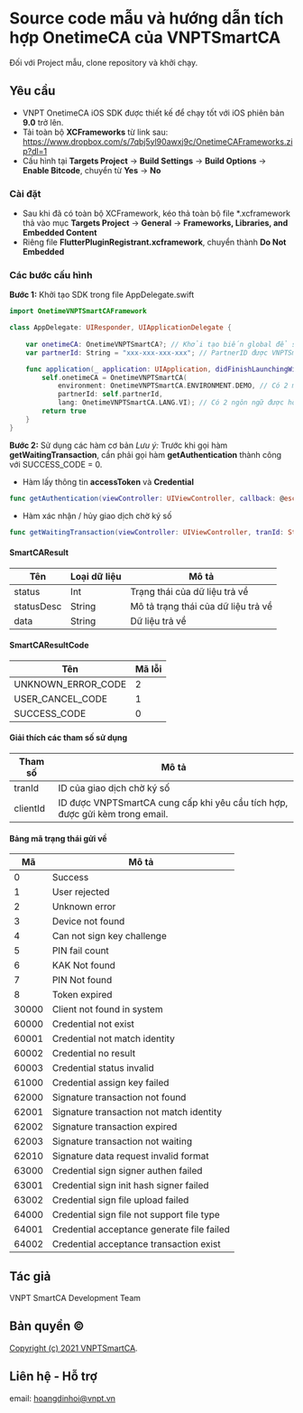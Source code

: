 # Source code mẫu và hướng dẫn tích hợp OnetimeCA của VNPTSmartCA

Đối với Project mẫu, clone repository và khởi chạy.

## Yêu cầu

- VNPT OnetimeCA iOS SDK được thiết kế để chạy tốt với iOS phiên bản **9.0** trở lên.
- Tải toàn bộ **XCFrameworks** từ link sau: <https://www.dropbox.com/s/7qbj5yl90awxj9c/OnetimeCAFrameworks.zip?dl=1>
- Cấu hình tại **Targets Project** -> **Build Settings** -> **Build Options** -> **Enable Bitcode**, chuyển từ **Yes** -> **No**

### Cài đặt

- Sau khi đã có toàn bộ XCFramework, kéo thả toàn bộ file *.xcframework thả vào mục **Targets Project** -> **General** -> **Frameworks, Libraries, and Embedded Content**
- Riêng file **FlutterPluginRegistrant.xcframework**, chuyển thành **Do Not Embedded**

### Các bước cấu hình

**Bước 1:** Khởi tạo SDK trong file AppDelegate.swift

```swift
import OnetimeVNPTSmartCAFramework

class AppDelegate: UIResponder, UIApplicationDelegate {
    
    var onetimeCA: OnetimeVNPTSmartCA?; // Khởi tạo biến global để sử dụng ở những file khác trong Project.
    var partnerId: String = "xxx-xxx-xxx-xxx"; // PartnerID được VNPTSmartCA cung cấp khi yêu cầu tích hợp.

    func application(_ application: UIApplication, didFinishLaunchingWithOptions launchOptions: [UIApplication.LaunchOptionsKey: Any]?) -> Bool {
        self.onetimeCA = OnetimeVNPTSmartCA(
            environment: OnetimeVNPTSmartCA.ENVIRONMENT.DEMO, // Có 2 môi trường được cung cấp đó là DEMO và PRODUCTION.
            partnerId: self.partnerId,
            lang: OnetimeVNPTSmartCA.LANG.VI); // Có 2 ngôn ngữ được hỗ trợ đó là: VI: Tiếng Việt và EN: Tiếng Anh.
        return true
    }
}
```

**Bước 2:** Sử dụng các hàm cơ bản
*Lưu ý:* Trước khi gọi hàm **getWaitingTransaction**, cần phải gọi hàm **getAuthentication** thành công với SUCCESS_CODE = 0.

- Hàm lấy thông tin **accessToken** và **Credential**

```swift
func getAuthentication(viewController: UIViewController, callback: @escaping (SmartCAResult) -> Void) -> Void
```

- Hàm xác nhận / hủy giao dịch chờ ký số

```swift
func getWaitingTransaction(viewController: UIViewController, tranId: String, callback: @escaping (SmartCAResult) -> Void) -> Void
```

#### SmartCAResult

| Tên        | Loại dữ liệu | Mô tả                               |
|------------|--------------|-------------------------------------|
| status     | Int          | Trạng thái của dữ liệu trả về       |
| statusDesc | String       | Mô tả trạng thái của dữ liệu trả về |
| data       | String       | Dữ liệu trả về                      |

#### SmartCAResultCode

| Tên                | Mã lỗi |
|--------------------|--------|
| UNKNOWN_ERROR_CODE | 2      |
| USER_CANCEL_CODE   | 1      |
| SUCCESS_CODE       | 0      |

#### Giải thích các tham số sử dụng

| Tham số  | Mô tả                                                                        |
|----------|------------------------------------------------------------------------------|
| tranId   | ID của giao dịch chờ ký số                                                   |
| clientId | ID được VNPTSmartCA cung cấp khi yêu cầu tích hợp, được gửi kèm trong email. |

#### Bảng mã trạng thái gửi về

| Mã    | Mô tả                                      |
|-------|--------------------------------------------|
| 0     | Success                                    |
| 1     | User rejected                              |
| 2     | Unknown error                              |
| 3     | Device not found                           |
| 4     | Can not sign key challenge                 |
| 5     | PIN fail count                             |
| 6     | KAK Not found                              |
| 7     | PIN Not found                              |
| 8     | Token expired                              |
| 30000 | Client not found in system                 |
| 60000 | Credential not exist                       |
| 60001 | Credential not match identity              |
| 60002 | Credential no result                       |
| 60003 | Credential status invalid                  |
| 61000 | Credential assign key failed               |
| 62000 | Signature transaction not found            |
| 62001 | Signature transaction not match identity   |
| 62002 | Signature transaction expired              |
| 62003 | Signature transaction not waiting          |
| 62010 | Signature data request invalid format      |
| 63000 | Credential sign signer authen failed       |
| 63001 | Credential sign init hash signer failed    |
| 63002 | Credential sign file upload failed         |
| 64000 | Credential sign file not support file type |
| 64001 | Credential acceptance generate file failed |
| 64002 | Credential acceptance transaction exist    |

## Tác giả

VNPT SmartCA Development Team

## Bản quyền ©

[Copyright (c) 2021 VNPTSmartCA](https://github.com/VNPTSmartCA/ios-onetimeca-sdk-example/blob/master/LICENSE).

## Liên hệ - Hỗ trợ

email: hoangdinhoi@vnpt.vn
